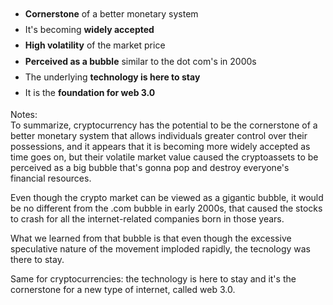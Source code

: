 <ul style="line-height: 1.8">
    <li><strong>Cornerstone</strong> of a better monetary system</li>
    <li class="fragment">It's becoming <strong>widely accepted</strong></li>
    <li class="fragment"><strong>High volatility</strong> of the market price</li>
    <li class="fragment"><strong>Perceived as a bubble</strong> similar to the dot com's in 2000s</li>
    <li class="fragment">The underlying <strong>technology is here to stay</strong></li>
    <li class="fragment">It is the <strong>foundation for web 3.0</strong></li>
</ul>

Notes:  
To summarize, cryptocurrency has the potential to be the cornerstone of a better monetary system that allows individuals greater control over their possessions, and it appears that it is becoming more widely accepted as time goes on, but their volatile market value caused the cryptoassets to be perceived as a big bubble that's gonna pop and destroy everyone's financial resources.  

Even though the crypto market can be viewed as a gigantic bubble, it would be no different from the .com bubble in early 2000s, that caused the stocks to crash for all the internet-related companies born in those years.  

What we learned from that bubble is that even though the excessive speculative nature of the movement imploded rapidly, the tecnology was there to stay.  

Same for cryptocurrencies: the technology is here to stay and it's the cornerstone for a new type of internet, called web 3.0.